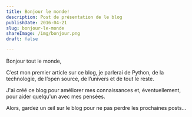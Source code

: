 ```yaml
---
title: Bonjour le monde!
description: Post de présentation de le blog
publishDate: 2016-04-21
slug: bonjour-le-monde
shareImage: /img/bonjour.png
draft: false

---
```


Bonjour tout le monde,

C’est mon premier article sur ce blog, je parlerai de Python, de la technologie, de l’open source, de l’univers et de tout le reste.

J'ai créé ce blog pour améliorer mes connaissances et, éventuellement, pour aider quelqu'un avec mes pensées.

Alors, gardez un œil sur le blog pour ne pas perdre les prochaines posts...
